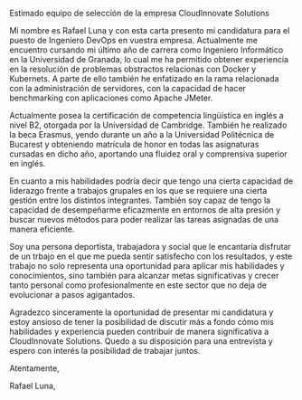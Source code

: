 Estimado equipo de selección de la empresa CloudInnovate Solutions

  Mi nombre es Rafael Luna y con esta carta presento mi candidatura para el puesto
de Ingeniero DevOps en vuestra empresa. Actualmente me encuentro cursando mi último año
de carrera como Ingeniero Informático en la Universidad de Granada, lo cual me ha permitido
obtener experiencia en la resolución de problemas obstractos relacionas con Docker y Kubernets.
A parte de ello también he enfatizado en la rama relacionada con la administración de servidores,
con la capacidad de hacer benchmarking con aplicaciones como Apache JMeter.

  Actualmente posea la certificación de competencia lingüística en inglés a nivel B2, otorgada por la Universidad 
de Cambridge. También he realizado la beca Erasmus, yendo durante un año a la Universidad Politécnica de Bucarest
y obteniendo matrícula de honor en todas las asignaturas cursadas en dicho año, aportando una fluidez
oral y comprensiva superior en inglés.

  En cuanto a mis habilidades podría decir que tengo una cierta capacidad de liderazgo frente a trabajos
grupales en los que se requiere una cierta gestión entre los distintos integrantes. También soy capaz de
tengo la capacidad de desempeñarme eficazmente en entornos de alta presión y buscar nuevos métodos para 
poder realizar las tareas asignadas de una manera eficiente.

Soy una persona deportista, trabajadora y social que le encantaría disfrutar de un trbajo en el que me 
pueda sentir satisfecho con los resultados, y este trabajo  no solo representa una oportunidad para aplicar
mis habilidades y conocimientos, sino también para alcanzar metas significativas y crecer tanto personal como 
profesionalmente en este sector que no deja de evolucionar a pasos agigantados.

Agradezco sinceramente la oportunidad de presentar mi candidatura y estoy ansioso de tener la posibilidad de
discutir más a fondo cómo mis habilidades y experiencia pueden contribuir de manera significativa a  CloudInnovate Solutions.
Quedo a su disposición para una entrevista y espero con interés la posibilidad de trabajar juntos.

Atentamente, 

Rafael Luna,

